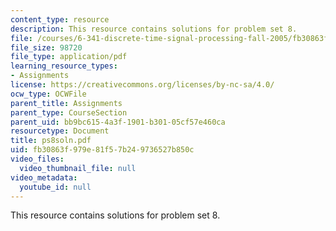```yaml
---
content_type: resource
description: This resource contains solutions for problem set 8.
file: /courses/6-341-discrete-time-signal-processing-fall-2005/fb30863f979e81f57b249736527b850c_ps8soln.pdf
file_size: 98720
file_type: application/pdf
learning_resource_types:
- Assignments
license: https://creativecommons.org/licenses/by-nc-sa/4.0/
ocw_type: OCWFile
parent_title: Assignments
parent_type: CourseSection
parent_uid: bb9bc615-4a3f-1901-b301-05cf57e460ca
resourcetype: Document
title: ps8soln.pdf
uid: fb30863f-979e-81f5-7b24-9736527b850c
video_files:
  video_thumbnail_file: null
video_metadata:
  youtube_id: null
---
```

This resource contains solutions for problem set 8.